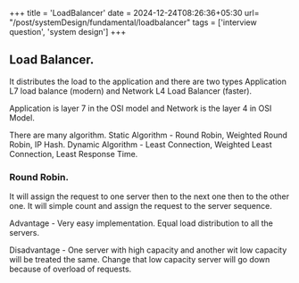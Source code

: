 +++
title = 'LoadBalancer'
date = 2024-12-24T08:26:36+05:30
url= "/post/systemDesign/fundamental/loadbalancer"
tags = ['interview question', 'system design']
+++

## Load Balancer.

It distributes the load to the application and there are two types Application L7 load balance (modern) and Network L4 Load Balancer (faster).

Application is layer 7 in the OSI model and Network is the layer 4 in OSI Model.

There are many algorithm.
Static Algorithm - Round Robin, Weighted Round Robin, IP Hash.
Dynamic Algorithm - Least Connection, Weighted Least Connection, Least Response Time.

### Round Robin.

It will assign the request to one server then to the next one then to the other one. It will simple count and assign the request to the server sequence.

Advantage - Very easy implementation. Equal load distribution to all the servers.

Disadvantage - One server with high capacity and another wit low capacity will be treated the same.
Change that low capacity server will go down because of overload of requests.
